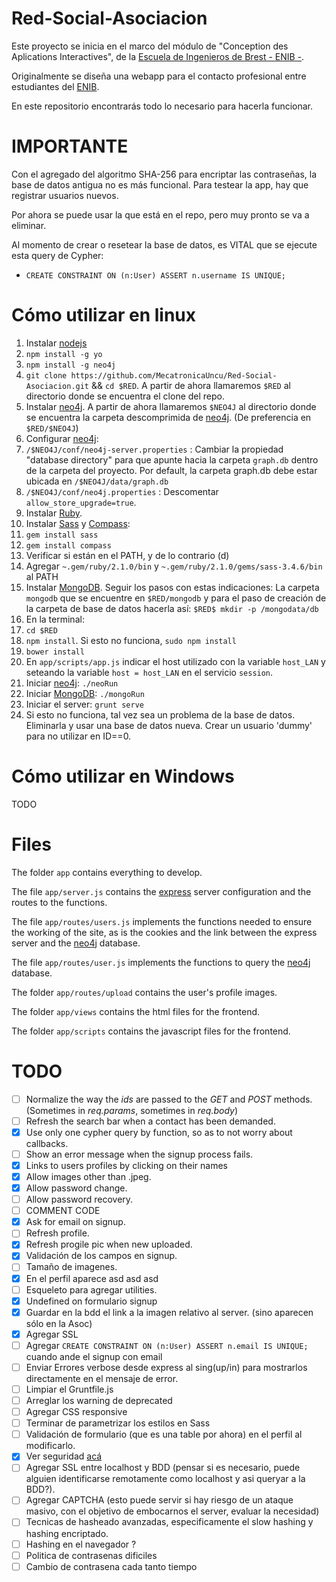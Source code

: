 Red-Social-Asociacion
==========

Este proyecto se inicia en el marco del módulo de "Conception des Aplications Interactives", de la [Escuela de Ingenieros de Brest - ENIB -](http://www.enib.fr/index.php/en/).

Originalmente se diseña una webapp para el contacto profesional entre estudiantes del [ENIB](http://www.enib.fr/index.php/en/).

En este repositorio encontrarás todo lo necesario para hacerla funcionar.

IMPORTANTE
==================

Con el agregado del algoritmo SHA-256 para encriptar las contraseñas, la base de datos antigua no es más funcional. Para testear la app, hay que registrar usuarios nuevos.

Por ahora se puede usar la que está en el repo, pero muy pronto se va a eliminar.

Al momento de crear o resetear la base de datos, es VITAL que se ejecute esta query de Cypher:
 - ```CREATE CONSTRAINT ON (n:User) ASSERT n.username IS UNIQUE;```

Cómo utilizar en linux
===================

1. Instalar [nodejs](http://nodejs.org/)
2. ```npm install -g yo```
3. ```npm install -g neo4j```
4. ```git clone https://github.com/MecatronicaUncu/Red-Social-Asociacion.git``` && ```cd $RED```. A partir de ahora llamaremos ```$RED``` al directorio donde se encuentra el clone del repo.
5. Instalar [neo4j](http://neo4j.org/). A partir de ahora llamaremos ```$NEO4J``` al directorio donde se encuentra la carpeta descomprimida de [neo4j](http://neo4j.org/). (De preferencia en ```$RED/$NEO4J```)
6. Configurar [neo4j](http://neo4j.org/): 
  1. ```/$NEO4J/conf/neo4j-server.properties``` : Cambiar la propiedad "database directory" para que apunte hacia la carpeta ```graph.db``` dentro de la carpeta del proyecto. Por default, la carpeta graph.db debe estar ubicada en ```/$NEO4J/data/graph.db```
  2. ```/$NEO4J/conf/neo4j.properties``` : Descomentar ```allow_store_upgrade=true```.
7. Instalar [Ruby](https://www.ruby-lang.org/es/).
8. Instalar [Sass](http://sass-lang.com/) y [Compass](http://compass-style.org):
  1. ```gem install sass```
  2. ```gem install compass```
  3. Verificar si están en el PATH, y de lo contrario (d)
  4. Agregar ```~.gem/ruby/2.1.0/bin``` y ```~.gem/ruby/2.1.0/gems/sass-3.4.6/bin``` al PATH
9. Instalar [MongoDB](http://docs.mongodb.org/manual/tutorial/install-mongodb-on-linux/). Seguir los pasos con estas indicaciones: La carpeta ```mongodb``` que se encuentre en ```$RED/mongodb``` y para el paso de creación de la carpeta de base de datos hacerla así: ```$RED$ mkdir -p /mongodata/db```
10. En la terminal:
  1. ```cd $RED```
  2. ```npm install```. Si esto no funciona, ```sudo npm install```
  3. ```bower install```
11. En ```app/scripts/app.js``` indicar el host utilizado con la variable ```host_LAN``` y seteando la variable ```host = host_LAN``` en el servicio ```session```.
12. Iniciar [neo4j](http://neo4j.org/): ```./neoRun```
13. Iniciar [MongoDB](http://www.mongodb.org/): ```./mongoRun```
14. Iniciar el server: ```grunt serve```
15. Si esto no funciona, tal vez sea un problema de la base de datos. Eliminarla y usar una base de datos nueva. Crear un usuario 'dummy' para no utilizar en ID==0.

Cómo utilizar en Windows
===================

TODO

Files
===================

The folder ```app``` contains everything to develop.

The file ```app/server.js``` contains the [express](http://expressjs.com/) server configuration and the routes to the functions.

The file ```app/routes/users.js``` implements the functions needed to ensure the working of the site, as is the cookies and the link between the express server and the [neo4j](http://neo4j.org/) database.

The file ```app/routes/user.js``` implements the functions to query the [neo4j](http://neo4j.org/) database.

The folder ```app/routes/upload``` contains the user's profile images.

The folder ```app/views``` contains the html files for the frontend.

The folder ```app/scripts``` contains the javascript files for the frontend.

TODO
===================

- [ ] Normalize the way the _ids_ are passed to the _GET_ and _POST_ methods. (Sometimes in _req.params_, sometimes in _req.body_)
- [ ] Refresh the search bar when a contact has been demanded.
- [x] Use only one cypher query by function, so as to not worry about callbacks.
- [ ] Show an error message when the signup process fails.
- [x] Links to users profiles by clicking on their names
- [x] Allow images other than .jpeg.
- [x] Allow password change.
- [ ] Allow password recovery.
- [ ] COMMENT CODE
- [x] Ask for email on signup.
- [ ] Refresh profile.
- [x] Refresh progile pic when new uploaded.
- [x] Validación de los campos en signup.
- [ ] Tamaño de imagenes.
- [x] En el perfil aparece asd asd asd
- [ ] Esqueleto para agregar utilities.
- [x] Undefined on formulario signup
- [x] Guardar en la bdd el link a la imagen relativo al server. (sino aparecen sólo en la Asoc) 
- [x] Agregar SSL
- [ ] Agregar ```CREATE CONSTRAINT ON (n:User) ASSERT n.email IS UNIQUE;``` cuando ande el signup con email
- [ ] Enviar Errores verbose desde express al sing(up/in) para mostrarlos directamente en el mensaje de error.
- [ ] Limpiar el Gruntfile.js
- [ ] Arreglar los warning de deprecated
- [ ] Agregar CSS responsive
- [ ] Terminar de parametrizar los estilos en Sass
- [ ] Validación de formulario (que es una table por ahora) en el perfil al modificarlo.
- [x] Ver seguridad [acá](https://crackstation.net/hashing-security.htm)
- [ ] Agregar SSL entre localhost y BDD (pensar si es necesario, puede alguien identificarse remotamente como localhost y asi queryar a la BDD?).
- [ ] Agregar CAPTCHA (esto puede servir si hay riesgo de un ataque masivo, con el objetivo de embocarnos el server, evaluar la necesidad)
- [ ] Tecnicas de hasheado avanzadas, especificamente el slow hashing y hashing encriptado.
- [ ] Hashing en el navegador ?
- [ ] Politica de contrasenas dificiles
- [ ] Cambio de contrasena cada tanto tiempo
